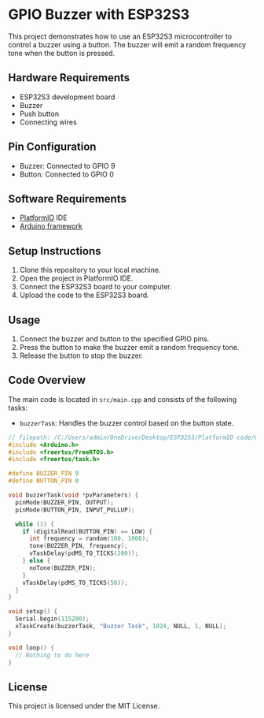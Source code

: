 # GPIO Buzzer with ESP32S3

This project demonstrates how to use an ESP32S3 microcontroller to control a buzzer using a button. The buzzer will emit a random frequency tone when the button is pressed.

## Hardware Requirements

- ESP32S3 development board
- Buzzer
- Push button
- Connecting wires

## Pin Configuration

- Buzzer: Connected to GPIO 9
- Button: Connected to GPIO 0

## Software Requirements

- [PlatformIO](https://platformio.org/) IDE
- [Arduino framework](https://www.arduino.cc/)

## Setup Instructions

1. Clone this repository to your local machine.
2. Open the project in PlatformIO IDE.
3. Connect the ESP32S3 board to your computer.
4. Upload the code to the ESP32S3 board.

## Usage

1. Connect the buzzer and button to the specified GPIO pins.
2. Press the button to make the buzzer emit a random frequency tone.
3. Release the button to stop the buzzer.

## Code Overview

The main code is located in `src/main.cpp` and consists of the following tasks:
- `buzzerTask`: Handles the buzzer control based on the button state.

```cpp
// filepath: /C:/Users/admin/OneDrive/Desktop/ESP32S3/PlatformIO code/GPIO_Buzer/src/main.cpp
#include <Arduino.h>
#include <freertos/FreeRTOS.h>
#include <freertos/task.h>

#define BUZZER_PIN 9
#define BUTTON_PIN 0

void buzzerTask(void *pvParameters) {
  pinMode(BUZZER_PIN, OUTPUT);
  pinMode(BUTTON_PIN, INPUT_PULLUP);

  while (1) {
    if (digitalRead(BUTTON_PIN) == LOW) {
      int frequency = random(100, 1000);
      tone(BUZZER_PIN, frequency);
      vTaskDelay(pdMS_TO_TICKS(200));
    } else {
      noTone(BUZZER_PIN);
    }
    vTaskDelay(pdMS_TO_TICKS(50));
  }
}

void setup() {
  Serial.begin(115200);
  xTaskCreate(buzzerTask, "Buzzer Task", 1024, NULL, 1, NULL);
}

void loop() {
  // Nothing to do here
}
```

## License

This project is licensed under the MIT License.
